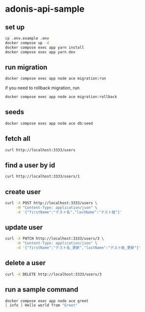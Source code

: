 # adonis-api-sample

## set up

```bash
cp .env.example .env
docker compose up -d
docker compose exec app yarn install
docker compose exec app yarn dev
```

## run migration

```bash
docker compose exec app node ace migration:run
```

if you need to rollback migration, run

```bash
docker compose exec app node ace migration:rollback
```

## seeds

```bash
docker compose exec app node ace db:seed
```

## fetch all

```bash
curl http://localhost:3333/users
```

## find a user by id

```bash
curl http://localhost:3333/users/1
```

## create user

```bash
curl -X POST http://localhost:3333/users \
     -H "Content-Type: application/json" \
     -d '{"firstName":"テスト名","lastName":"テスト姓"}'
```

## update user

```bash
curl -X PATCH http://localhost:3333/users/3 \
     -H "Content-Type: application/json" \
     -d '{"firstName":"テスト名_更新","lastName":"テスト姓_更新"}'
```

## delete a user

```bash
curl -X DELETE http://localhost:3333/users/3
```

## run a sample command

```bash
docker compose exec app node ace greet
[ info ] Hello world from "Greet"
```
